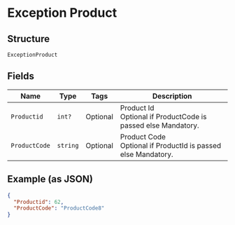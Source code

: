 
# Exception Product

## Structure

`ExceptionProduct`

## Fields

| Name | Type | Tags | Description |
|  --- | --- | --- | --- |
| `Productid` | `int?` | Optional | Product Id<br>Optional if ProductCode is passed else Mandatory. |
| `ProductCode` | `string` | Optional | Product Code<br>Optional if ProductId is passed else Mandatory. |

## Example (as JSON)

```json
{
  "Productid": 62,
  "ProductCode": "ProductCode8"
}
```

